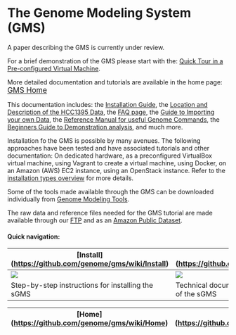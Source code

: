 The Genome Modeling System (GMS)
===

A paper describing the GMS is currently under review.

For a brief demonstration of the GMS please start with the: 
<a href="https://github.com/genome/gms/wiki/Quick-VM-Tour">Quick Tour in a Pre-configured Virtual Machine</a>.

More detailed documentation and tutorials are available in the home page: <big><a href="https://github.com/genome/gms/wiki">GMS Home</a></big>

This documentation includes:
the <a href="https://github.com/genome/gms/wiki/Install">Installation Guide</a>, 
the <a href="https://github.com/genome/gms/wiki/HCC1395-WGS-Exome-RNA-Seq-Data">Location and Description of the HCC1395 Data</a>, 
the <a href="https://github.com/genome/gms/wiki/FAQ">FAQ page</a>,
the <a href="https://github.com/genome/gms/wiki/Beginner%27s-Guide-to-the-Demonstration-Analysis">Guide to Importing your own Data</a>, 
the <a href="https://github.com/genome/gms/wiki/Useful-GMS-Commands">Reference Manual for useful Genome Commands</a>, 
the <a href="https://github.com/genome/gms/wiki/Beginner%27s-Guide-to-the-Demonstration-Analysis">Beginners Guide to Demonstration analysis</a>, and much more.

Installation fo the GMS is possible by many avenues.  The following approaches have been tested and have associated tutorials and other documentation:
On dedicated hardware, as a preconfigured VirtualBox virtual machine, using Vagrant to create a virtual machine, using Docker, on an Amazon (AWS) EC2 instance, using an OpenStack instance.  Refer to the <a href="https://github.com/genome/gms/wiki/Installation-Types-Overview">installation types overview</a> for more details.   

Some of the tools made available through the GMS can be downloaded individually from <a href="http://gmt.genome.wustl.edu/">Genome Modeling Tools</a>.

The raw data and reference files needed for the GMS tutorial are made available through our <a href="https://xfer.genome.wustl.edu/gxfer1/project/gms/testdata/">FTP</a> and as an <a href="https://gmsdata.s3.amazonaws.com/">Amazon Public Dataset</a>.


#### Quick navigation:

| [Install] (https://github.com/genome/gms/wiki/Install) | [Docs] (https://github.com/genome/gms/wiki/Docs) | [Tutorials] (https://github.com/genome/gms/wiki/Tutorials) | [FAQ] (https://github.com/genome/gms/wiki/FAQ) |
|----------------------------|----------------------------|----------------------------|----------------------------|
| [<img src="https://github.com/genome/gms/wiki/Images/Gnome-system-software-installer.png">](https://github.com/genome/gms/wiki/Install) | [<img src="https://github.com/genome/gms/wiki/Images/Gnome-emblem-documents.png">](https://github.com/genome/gms/wiki/Docs) | [<img src="https://github.com/genome/gms/wiki/Images/DNA_sequence.png">](https://github.com/genome/gms/wiki/Tutorials) | [<img src="https://github.com/genome/gms/wiki/Images/Faq-icon.png">](https://github.com/genome/gms/wiki/FAQ) |
| Step-by-step instructions for installing the sGMS | Technical documentation about the internals of the sGMS | Tutorials for running different analyses using the sGMS | Frequently asked questions about the sGMS |



| [Home] (https://github.com/genome/gms/wiki/Home) | [Install] (https://github.com/genome/gms/wiki/Install) | [Docs]  (https://github.com/genome/gms/wiki/Docs) | [Tutorials] (https://github.com/genome/gms/wiki/Tutorials) | [FAQ] (https://github.com/genome/gms/wiki/FAQ) |
|----------------------------|----------------------------|----------------------------|----------------------------|----------------------------|
